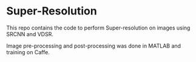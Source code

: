 # Super-Resolution
This repo contains the code to perform Super-resolution on images using SRCNN and VDSR.

Image pre-processing and post-processing was done in MATLAB and training on Caffe.

